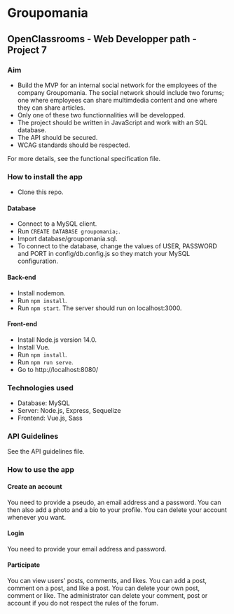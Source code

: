 # Groupomania

## OpenClassrooms - Web Developper path - Project 7


### Aim
- Build the MVP for an internal social network for the employees of the company Groupomania. The social network should include two forums; one where employees can share multimdedia content and one where they can share articles.
- Only one of these two functionnalities will be developped.
- The project should be written in JavaScript and work with an SQL database.
- The API should be secured.
- WCAG standards should be respected.

For more details, see the functional specification file.


### How to install the app

- Clone this repo.

#### Database
- Connect to a MySQL client.
- Run `CREATE DATABASE groupomania;`.
- Import database/groupomania.sql.
- To connect to the database, change the values of USER, PASSWORD and PORT in config/db.config.js so they match your MySQL configuration.

#### Back-end
- Install nodemon.
- Run `npm install`.
- Run `npm start`. The server should run on localhost:3000.

#### Front-end
- Install Node.js version 14.0.
- Install Vue.
- Run `npm install`.
- Run `npm run serve`.
- Go to http://localhost:8080/


### Technologies used
- Database: MySQL
- Server: Node.js, Express, Sequelize
- Frontend: Vue.js, Sass


### API Guidelines
See the API guidelines file.


### How to use the app

#### Create an account
You need to provide a pseudo, an email address and a password. You can then also add a photo and a bio to your profile. You can delete your account whenever you want.

#### Login
You need to provide your email address and password.

#### Participate
You can view users' posts, comments, and likes.
You can add a post, comment on a post, and like a post.
You can delete your own post, comment or like.
The administrator can delete your comment, post or account if you do not respect the rules of the forum.
